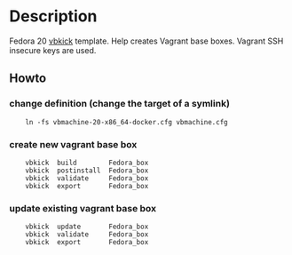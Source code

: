 # Description

Fedora 20 [vbkick](https://github.com/wilas/vbkick) template. Help creates Vagrant base boxes. Vagrant SSH insecure keys are used.

## Howto

### change definition (change the target of a symlink)
```
    ln -fs vbmachine-20-x86_64-docker.cfg vbmachine.cfg
```

### create new vagrant base box
```
    vbkick  build        Fedora_box
    vbkick  postinstall  Fedora_box
    vbkick  validate     Fedora_box
    vbkick  export       Fedora_box
```

### update existing vagrant base box
```
    vbkick  update       Fedora_box
    vbkick  validate     Fedora_box
    vbkick  export       Fedora_box
```
